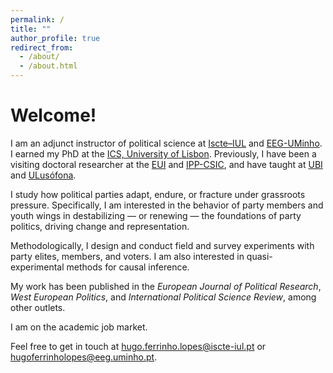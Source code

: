 ```yaml
---
permalink: /
title: ""
author_profile: true
redirect_from: 
  - /about/
  - /about.html
---
```


Welcome!
======

I am an adjunct instructor of political science at [Iscte–IUL](https://www.iscte-iul.pt/) and [EEG-UMinho](https://www.eeg.uminho.pt/pt). I earned my PhD at the [ICS, University of Lisbon](https://www.ics.ulisboa.pt/). Previously, I have been a visiting doctoral researcher at the [EUI](https://www.eui.eu/en/academic-units/political-and-social-sciences) and [IPP-CSIC](https://ipp.csic.es/en/about-ipp), and have taught at [UBI](https://www.ubi.pt/) and [ULusófona](https://www.ulusofona.pt/).

I study how political parties adapt, endure, or fracture under grassroots pressure. Specifically, I am interested in the behavior of party members and youth wings in destabilizing — or renewing — the foundations of party politics, driving change and representation.

Methodologically, I design and conduct field and survey experiments with party elites, members, and voters. I am also interested in quasi-experimental methods for causal inference.

My work has been published in the <i>European Journal of Political Research</i>, <i>West European Politics</i>, and <i>International Political Science Review</i>, among other outlets.

I am on the academic job market. 

Feel free to get in touch at [hugo.ferrinho.lopes@iscte-iul.pt](mailto:hugo.ferrinho.lopes@iscte-iul.pt) or [hugoferrinholopes@eeg.uminho.pt](mailto:hugoferrinholopes@eeg.uminho.pt).

<!-----
I study how intra-party divisions shape party strategies and grassroots behavior, and how young people gain access to—and influence—political institutions, particularly through party youth wings.
I study the interactions between parties and their grassroots in advanced democracies. I am especially interested in understanding how politics within parties shapes party strategies and voter and member behavior. In particular, I pay particular attention to party youth wings as gateways for young people to access and influence political institutions.
I study how party members and youth wings respond when they (dis)agree with their leaders, and how it affects party cohesion and change, political behavior, and representation more broadly. 

----->
